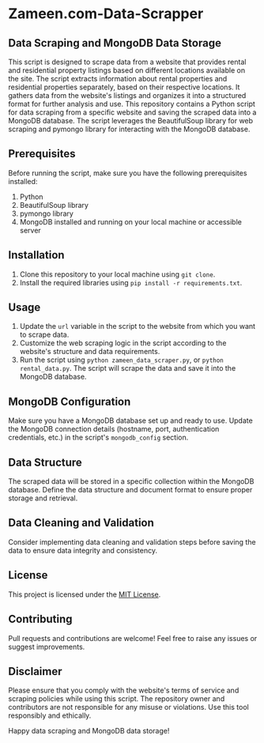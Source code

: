 # Zameen.com-Data-Scrapper
## Data Scraping and MongoDB Data Storage

This script is designed to scrape data from a website that provides rental and residential property listings based on different locations available on the site. The script extracts information about rental properties and residential properties separately, based on their respective locations. It gathers data from the website's listings and organizes it into a structured format for further analysis and use.
This repository contains a Python script for data scraping from a specific website and saving the scraped data into a MongoDB database. The script leverages the BeautifulSoup library for web scraping and pymongo library for interacting with the MongoDB database.

## Prerequisites

Before running the script, make sure you have the following prerequisites installed:

1. Python
2. BeautifulSoup library
3. pymongo library
4. MongoDB installed and running on your local machine or accessible server

## Installation

1. Clone this repository to your local machine using `git clone`.
2. Install the required libraries using `pip install -r requirements.txt`.

## Usage

1. Update the `url` variable in the script to the website from which you want to scrape data.
2. Customize the web scraping logic in the script according to the website's structure and data requirements.
3. Run the script using `python zameen_data_scraper.py`, or `python rental_data.py`. The script will scrape the data and save it into the MongoDB database.

## MongoDB Configuration

Make sure you have a MongoDB database set up and ready to use. Update the MongoDB connection details (hostname, port, authentication credentials, etc.) in the script's `mongodb_config` section.

## Data Structure

The scraped data will be stored in a specific collection within the MongoDB database. Define the data structure and document format to ensure proper storage and retrieval.

## Data Cleaning and Validation

Consider implementing data cleaning and validation steps before saving the data to ensure data integrity and consistency.

## License

This project is licensed under the [MIT License](LICENSE.md).

## Contributing

Pull requests and contributions are welcome! Feel free to raise any issues or suggest improvements.

## Disclaimer

Please ensure that you comply with the website's terms of service and scraping policies while using this script. The repository owner and contributors are not responsible for any misuse or violations. Use this tool responsibly and ethically.

Happy data scraping and MongoDB data storage!

